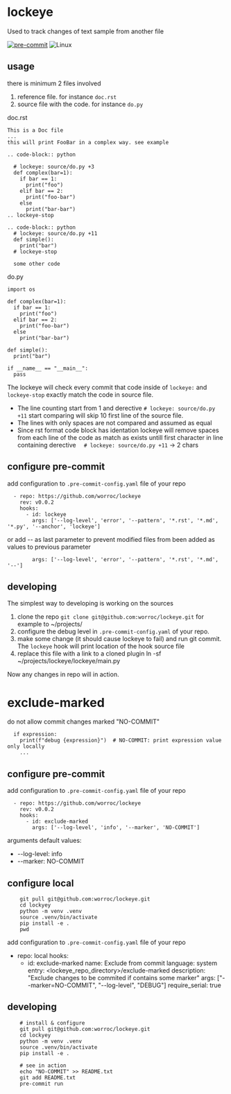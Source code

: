 # lockeye

Used to track changes of text sample from another file

[![pre-commit](https://img.shields.io/badge/pre--commit-enabled-brightgreen?logo=pre-commit)](https://github.com/pre-commit/pre-commit)
![Linux](https://img.shields.io/sourceforge/platform/platform?color=green&logo=Linux)

## usage

there is minimum 2 files involved

1. reference file. for instance `doc.rst`
2. source file with the code. for instance `do.py`

doc.rst

```
This is a Doc file
...
this will print FooBar in a complex way. see example

.. code-block:: python

  # lockeye: source/do.py +3
  def complex(bar=1):
    if bar == 1:
      print("foo")
    elif bar == 2:
      print("foo-bar")
    else
      print("bar-bar")
.. lockeye-stop

.. code-block:: python
  # lockeye: source/do.py +11
  def simple():
    print("bar")
  # lockeye-stop

  some other code

```

do.py

```
import os

def complex(bar=1):
  if bar == 1:
    print("foo")
  elif bar == 2:
    print("foo-bar")
  else
    print("bar-bar")

def simple():
  print("bar")

if __name__ == "__main__":
  pass

```

The lockeye will check every commit that code inside of `lockeye:` and `lockeye-stop`
exactly match the code in source file.

* The line counting start from 1 and derective `# lockeye: source/do.py +11` start comparing
  will skip 10 first line of the source file.
* The lines with only spaces are not compared and assumed as equal
* Since rst format code block has identation lockeye will remove spaces from each line of the
  code as match as exists untill first character
  in line containing derective `  # lockeye: source/do.py +11` -> 2 chars


## configure pre-commit

add configuration to `.pre-commit-config.yaml` file of your repo

```
  - repo: https://github.com/worroc/lockeye
    rev: v0.0.2
    hooks:
      - id: lockeye
        args: ['--log-level', 'error', '--pattern', '*.rst', '*.md', '*.py', '--anchor', 'lockeye']
```

or add -- as last parameter to prevent modified files from been added
as values to previous parameter

```
        args: ['--log-level', 'error', '--pattern', '*.rst', '*.md', '--']
```

## developing

The simplest way to developing is working on the sources

1. clone the repo `git clone git@github.com:worroc/lockeye.git`
    for example to ~/projects/
2. configure the debug level in `.pre-commit-config.yaml` of your repo.
3. make some change (it should cause lockeye to fail) and run git commit.
The `lockeye` hook will print location of the hook source file
4. replace this file with a link to a cloned plugin
    ln -sf ~/projects/lockeye/lockeye/main.py <file location from last run>

Now any changes in repo will in action.

# exclude-marked

do not allow commit changes marked "NO-COMMIT"

```
  if expression:
    print(f"debug {expression}")  # NO-COMMIT: print expression value only locally
    ...
```
## configure pre-commit

add configuration to `.pre-commit-config.yaml` file of your repo

```
  - repo: https://github.com/worroc/lockeye
    rev: v0.0.2
    hooks:
      - id: exclude-marked
        args: ['--log-level', 'info', '--marker', 'NO-COMMIT']
```

arguments default values:

* --log-level: info
* --marker: NO-COMMIT

## configure local

```
    git pull git@github.com:worroc/lockeye.git
    cd lockyey
    python -m venv .venv
    source .venv/bin/activate
    pip install -e .
    pwd
```

add configuration to `.pre-commit-config.yaml` file of your repo

  - repo: local
    hooks:
      - id: exclude-marked
        name: Exclude from commit
        language: system
        entry: <lockeye_repo_directory>/exclude-marked
        description: "Exclude changes to be commited if contains some marker"
        args: ["--marker=NO-COMMIT", "--log-level", "DEBUG"]
        require_serial: true

## developing

```
    # install & configure
    git pull git@github.com:worroc/lockeye.git
    cd lockyey
    python -m venv .venv
    source .venv/bin/activate
    pip install -e .

    # see in action
    echo "NO-COMMIT" >> README.txt
    git add README.txt
    pre-commit run
```